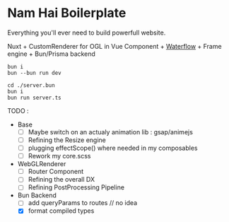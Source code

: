# Nam Hai Boilerplate

Everything you'll ever need to build powerfull website.

Nuxt + CustomRenderer for OGL in Vue Component + [Waterflow](https://github.com/Nam-Hai/Waterflow) + Frame engine + Bun/Prisma backend

```
bun i
bun --bun run dev
```

```
cd ./server.bun
bun i
bun run server.ts
```

TODO :

- Base
  - [ ] Maybe switch on an actualy animation lib : gsap/animejs
  - [ ] Refining the Resize engine
  - [ ] plugging effectScope() where needed in my composables
  - [ ] Rework my core.scss
- WebGLRenderer
  - [ ] Router Component
  - [ ] Refining the overall DX
  - [ ] Refining PostProcessing Pipeline
- Bun Backend
  - [ ] add queryParams to routes // no idea
  - [x] format compiled types
